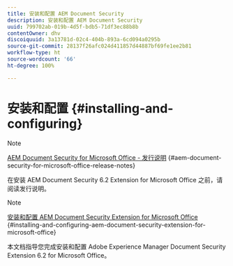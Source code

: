 ```yaml
---
title: 安装和配置 AEM Document Security
description: 安装和配置 AEM Document Security
uuid: 799702ab-019b-4d5f-bdb5-71df3ec88b8b
contentOwner: dhv
discoiquuid: 3a13781d-02c4-404b-893a-6cd094a0295b
source-git-commit: 28137f26afc024d411857d44887bf69fe1ee2b81
workflow-type: ht
source-wordcount: '66'
ht-degree: 100%

---
```



# 安装和配置 {#installing-and-configuring}

>[!NOTE]
>
>[AEM Document Security for Microsoft Office - 发行说明](../document-security-extension-release-notes.md) {#aem-document-security-for-microsoft-office-release-notes}
>
>在安装 AEM Document Security 6.2 Extension for Microsoft Office 之前，请阅读发行说明。

>[!NOTE]
>
>[安装和配置 AEM Document Security Extension for Microsoft Office](../installing-configuring-aemdsext.md) {#installing-and-configuring-aem-document-security-extension-for-microsoft-office}
>
>本文档指导您完成安装和配置 Adobe Experience Manager Document Security Extension 6.2 for Microsoft Office。

